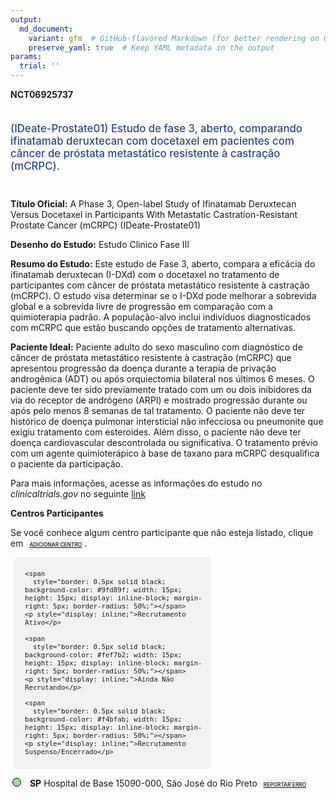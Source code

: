 ```yaml
---
output: 
  md_document:
    variant: gfm  # GitHub-flavored Markdown (for better rendering on GitHub)
    preserve_yaml: true  # Keep YAML metadata in the output
params:
  trial: ''
---
```


<script async src="https://scripts.simpleanalyticscdn.com/latest.js"></script>

**NCT06925737**

<div style="padding: 5px 5px 5px 0px; font-size: 1.20em; font-weight: 500; color: #2E4A7F; text-align: left; margin-bottom: 20px">

(IDeate-Prostate01) Estudo de fase 3, aberto, comparando ifinatamab
deruxtecan com docetaxel em pacientes com câncer de próstata metastático
resistente à castração (mCRPC).

</div>

**Título Oficial:** A Phase 3, Open-label Study of Ifinatamab Deruxtecan
Versus Docetaxel in Participants With Metastatic Castration-Resistant
Prostate Cancer (mCRPC) (IDeate-Prostate01)

**Desenho do Estudo:** Estudo Clinico Fase III

**Resumo do Estudo:** Este estudo de Fase 3, aberto, compara a eficácia
do ifinatamab deruxtecan (I-DXd) com o docetaxel no tratamento de
participantes com câncer de próstata metastático resistente à castração
(mCRPC). O estudo visa determinar se o I-DXd pode melhorar a sobrevida
global e a sobrevida livre de progressão em comparação com a
quimioterapia padrão. A população-alvo inclui indivíduos diagnosticados
com mCRPC que estão buscando opções de tratamento alternativas.

**Paciente Ideal:** Paciente adulto do sexo masculino com diagnóstico de
câncer de próstata metastático resistente à castração (mCRPC) que
apresentou progressão da doença durante a terapia de privação
androgênica (ADT) ou após orquiectomia bilateral nos últimos 6 meses. O
paciente deve ter sido previamente tratado com um ou dois inibidores da
via do receptor de andrógeno (ARPI) e mostrado progressão durante ou
após pelo menos 8 semanas de tal tratamento. O paciente não deve ter
histórico de doença pulmonar intersticial não infecciosa ou pneumonite
que exigiu tratamento com esteroides. Além disso, o paciente não deve
ter doença cardiovascular descontrolada ou significativa. O tratamento
prévio com um agente quimioterápico à base de taxano para mCRPC
desqualifica o paciente da participação.

Para mais informações, acesse as informações do estudo no
*clinicaltrials.gov* no seguinte
[link](https://clinicaltrials.gov/ct2/show/NCT06925737)

**Centros Participantes**

Se você conhece algum centro participante que não esteja listado, clique
em
<span style="color: #2E4A7F; margin-left: 2px; padding: 4px; background-color: #f3f2f1; border-radius: 8px; font-weight: 500; font-size: 0.6em"><a
href="https://cancertrialsbr.shinyapps.io/formsapp?study_nct_id=NCT06925737&amp;location_id=N%2FA&amp;location_full_name=N%2FA&amp;form_type=Adicionar%20Centro"
target="_blank">ADICIONAR CENTRO</a></span>.

<div style="margin-bottom: 8px; margin-left: 5px; padding: 8px; max-width: 300px; background-color: #f3f2f1; border-radius: 8px; font-size: 0.9em">

<div style="margin-left: 10px;">

    <span 
      style="border: 0.5px solid black; background-color: #9fd89f; width: 15px; height: 15px; display: inline-block; margin-right: 5px; border-radius: 50%;"></span>
    <p style="display: inline;">Recrutamento Ativo</p>

</div>

<div style="margin-left: 10px;">

    <span 
      style="border: 0.5px solid black; background-color: #fef7b2; width: 15px; height: 15px; display: inline-block; margin-right: 5px; border-radius: 50%;"></span>
    <p style="display: inline;">Ainda Não Recrutando</p>

</div>

<div style="margin-left: 10px;">

    <span 
      style="border: 0.5px solid black; background-color: #f4bfab; width: 15px; height: 15px; display: inline-block; margin-right: 5px; border-radius: 50%;"></span>
    <p style="display: inline;">Recrutamento Suspenso/Encerrado</p>

</div>

</div>

<div style="margin: 3px;">

<span style="border: 0.5px solid black; display: inline-block; width: 12px; height: 12px; border-radius: 50%; margin-right: 10px; padding-bottom: 0px; background-color: #9fd89f;"></span>
<b>SP</b> Hospital de Base 15090-000, São José do Rio Preto
<span style="color: #2E4A7F; margin-left: 2px; padding: 4px; background-color: #f3f2f1; border-radius: 8px; font-weight: 500; font-size: 0.6em"><a
href="https://cancertrialsbr.shinyapps.io/formsapp?study_nct_id=NCT06925737&amp;location_id=HOSPITALDEBASEDESAOJOSEDORIOPRETOSITE0176SAOJOSEDORIOPRETOSAOPAULO15090000BRAZIL&amp;location_full_name=Hospital%20de%20Base%2C%2015090-000%2C%20S%C3%A3o%20Jos%C3%A9%20do%20Rio%20Preto&amp;form_type=Reportar%20Erro"
target="_blank">REPORTAR ERRO</a></span>

</div>
